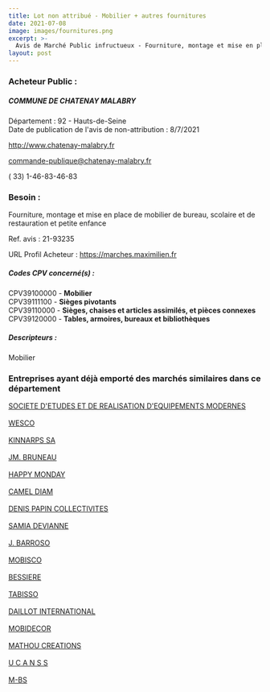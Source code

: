 ```yaml
---
title: Lot non attribué - Mobilier + autres fournitures
date: 2021-07-08
image: images/fournitures.png
excerpt: >-
  Avis de Marché Public infructueux - Fourniture, montage et mise en place de mobilier de bureau, scolaire et de restauration et petite enfance
layout: post
---
```


### Acheteur Public :
##### COMMUNE DE CHATENAY MALABRY
Département : 92 - Hauts-de-Seine<br/>
Date de publication de l'avis de non-attribution : 8/7/2021


http://www.chatenay-malabry.fr

commande-publique@chatenay-malabry.fr

( 33) 1-46-83-46-83
### Besoin :

Fourniture, montage et mise en place de mobilier de bureau, scolaire et de restauration et petite enfance

Ref. avis : 21-93235

URL Profil Acheteur : https://marches.maximilien.fr

##### Codes CPV concerné(s) :
CPV39100000 - **Mobilier** <br/>
CPV39111100 - **Sièges pivotants** <br/>
CPV39110000 - **Sièges, chaises et articles assimilés, et pièces connexes** <br/>
CPV39120000 - **Tables, armoires, bureaux et bibliothèques** <br/>

##### Descripteurs :
Mobilier <br/>

### Entreprises ayant déjà emporté des marchés similaires dans ce département
<a href="/entreprise-544/siren-303939920">SOCIETE D'ETUDES ET DE REALISATION D'EQUIPEMENTS MODERNES</a><br/><br/>
<a href="/entreprise-544/siren-304764863">WESCO</a><br/><br/>
<a href="/entreprise-548/siren-337879464">KINNARPS SA</a><br/><br/>
<a href="/entreprise-549/siren-343958138">JM. BRUNEAU</a><br/><br/>
<a href="/entreprise-549/siren-344400866">HAPPY MONDAY</a><br/><br/>
<a href="/entreprise-551/siren-379315005">CAMEL DIAM</a><br/><br/>
<a href="/entreprise-552/siren-383653938">DENIS PAPIN COLLECTIVITES</a><br/><br/>
<a href="/entreprise-555/siren-401769260">SAMIA DEVIANNE</a><br/><br/>
<a href="/entreprise-558/siren-421011008">J. BARROSO</a><br/><br/>
<a href="/entreprise-560/siren-434198966">MOBISCO</a><br/><br/>
<a href="/entreprise-565/siren-488169608">BESSIERE</a><br/><br/>
<a href="/entreprise-571/siren-529402794">TABISSO</a><br/><br/>
<a href="/entreprise-571/siren-531425718">DAILLOT INTERNATIONAL</a><br/><br/>
<a href="/entreprise-572/siren-537468803">MOBIDECOR</a><br/><br/>
<a href="/entreprise-574/siren-776729477">MATHOU CREATIONS</a><br/><br/>
<a href="/entreprise-575/siren-784621435">U C A N S S</a><br/><br/>
<a href="/entreprise-578/siren-811969930">M-BS</a><br/><br/>
